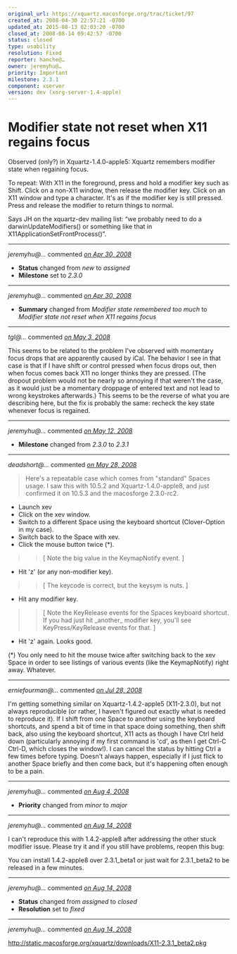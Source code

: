 ```yaml
---
original_url: https://xquartz.macosforge.org/trac/ticket/97
created_at: 2008-04-30 22:57:21 -0700
updated_at: 2015-08-13 02:03:20 -0700
closed_at: 2008-08-14 09:42:57 -0700
status: closed
type: usability
resolution: Fixed
reporter: hanche@…
owner: jeremyhu@…
priority: Important
milestone: 2.3.1
component: xserver
version: dev (xorg-server-1.4-apple)
---
```


Modifier state not reset when X11 regains focus
===============================================


Observed (only?) in Xquartz-1.4.0-apple5: Xquartz remembers modifier state when regaining focus.

To repeat: With X11 in the foreground, press and hold a modifier key such as Shift. Click on a non-X11 window, then release the modifier key. Click on an X11 window and type a character. It's as if the modifier key is still pressed. Press and release the modifier to return things to normal.

Says JH on the xquartz-dev mailing list: “we probably need to do a darwinUpdateModifiers() or something like that in X11ApplicationSetFrontProcess()”.



---

*jeremyhu@…* commented *[on Apr 30, 2008](https://xquartz.macosforge.org/trac/ticket/97#comment:1 "April 30, 2008 at 11:10 PM PDT")*

-   **Status** changed from *new* to *assigned*
-   **Milestone** set to *2.3.0*



---

*jeremyhu@…* commented *[on Apr 30, 2008](https://xquartz.macosforge.org/trac/ticket/97#comment:2 "April 30, 2008 at 11:11 PM PDT")*

-   **Summary** changed from *Modifier state remembered too much* to *Modifier state not reset when X11 regains focus*



---

*tgl@…* commented *[on May 3, 2008](https://xquartz.macosforge.org/trac/ticket/97#comment:3 "May 3, 2008 at 1:11 PM PDT")*

This seems to be related to the problem I've observed with momentary focus drops that are apparently caused by iCal.
The behavior I see in that case is that if I have shift or control pressed when focus drops out, then when focus comes
back X11 no longer thinks they are pressed. (The dropout problem would not be nearly so annoying if that weren't the
case, as it would just be a momentary droppage of entered text and not lead to wrong keystrokes afterwards.) This
seems to be the reverse of what you are describing here, but the fix is probably the same: recheck the key state whenever
focus is regained.



---

*jeremyhu@…* commented *[on May 12, 2008](https://xquartz.macosforge.org/trac/ticket/97#comment:4 "May 12, 2008 at 11:15 AM PDT")*

-   **Milestone** changed from *2.3.0* to *2.3.1*



---

*deadshort@…* commented *[on May 28, 2008](https://xquartz.macosforge.org/trac/ticket/97#comment:5 "May 28, 2008 at 5:19 PM PDT")*

> Here's a repeatable case which comes from "standard" Spaces usage. I saw this with 10.5.2 and Xquartz-1.4.0-apple8, and just confirmed it on 10.5.3 and the macosforge 2.3.0-rc2.

-   Launch xev
-   Click on the xev window.
-   Switch to a different Space using the keyboard shortcut (Clover-Option in my case).
-   Switch back to the Space with xev.
-   Click the mouse button twice (\*).

> > \[ Note the big value in the KeymapNotify event. \]

-   Hit 'z' (or any non-modifier key).

> > \[ The keycode is correct, but the keysym is nuts. \]

-   Hit any modifier key.

> > \[ Note the KeyRelease events for the Spaces keyboard shortcut. If you had just hit \_another\_ modifier key, you'll see KeyPress/KeyRelease events for that. \]

-   Hit 'z' again. Looks good.

(\*) You only need to hit the mouse twice after switching back to the xev Space in order to see listings of various events (like the KeymapNotify) right away. Whatever.



---

*erniefourman@…* commented *[on Jul 28, 2008](https://xquartz.macosforge.org/trac/ticket/97#comment:6 "July 28, 2008 at 6:02 AM PDT")*

I'm getting something similar on Xquartz-1.4.2-apple5 (X11-2.3.0), but not always reproducible (or rather, I haven't figured out exactly what is needed to reproduce it). If I shift from one Space to another using the keyboard shortcuts, and spend a bit of time in that space doing something, then shift back, also using the keyboard shortcut, X11 acts as though I have Ctrl held down (particularly annoying if my first command is 'cd', as then I get Ctrl-C Ctrl-D, which closes the window!). I can cancel the status by hitting Ctrl a few times before typing. Doesn't always happen, especially if I just flick to another Space briefly and then come back, but it's happening often enough to be a pain.



---

*jeremyhu@…* commented *[on Aug 4, 2008](https://xquartz.macosforge.org/trac/ticket/97#comment:7 "August 4, 2008 at 8:01 PM PDT")*

-   **Priority** changed from *minor* to *major*



---

*jeremyhu@…* commented *[on Aug 14, 2008](https://xquartz.macosforge.org/trac/ticket/97#comment:8 "August 14, 2008 at 9:42 AM PDT")*

I can't reproduce this with 1.4.2-apple8 after addressing the other stuck modifier issue. Please try it and if you still have problems, reopen this bug:

You can install 1.4.2-apple8 over 2.3.1\_beta1 or just wait for 2.3.1\_beta2 to be released in a few minutes.



---

*jeremyhu@…* commented *[on Aug 14, 2008](https://xquartz.macosforge.org/trac/ticket/97#comment:9 "August 14, 2008 at 9:42 AM PDT")*

-   **Status** changed from *assigned* to *closed*
-   **Resolution** set to *fixed*



---

*jeremyhu@…* commented *[on Aug 14, 2008](https://xquartz.macosforge.org/trac/ticket/97#comment:10 "August 14, 2008 at 12:08 PM PDT")*

<http://static.macosforge.org/xquartz/downloads/X11-2.3.1_beta2.pkg>



